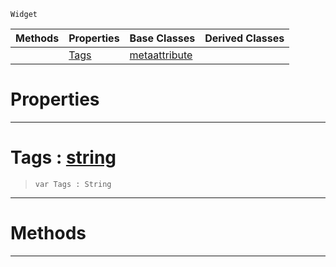  `Widget`

|Methods|Properties|Base Classes|Derived Classes|
|---|---|---|---|
| |[ Tags](https://github.com/PlasmaEngine/PlasmaDocs/blob/master/code_reference/class_reference/metascripttagattribute.markdown#tags-plasma-engine-documen)|[metaattribute](https://github.com/PlasmaEngine/PlasmaDocs/blob/master/code_reference/class_reference/metaattribute.markdown)| |


 #  Properties


---  
 #  Tags : [string](https://github.com/PlasmaEngine/PlasmaDocs/blob/master/code_reference/lightning_base_types/string.markdown)

> 
> ``` lang=cpp, name=Lightning
> var Tags : String


---  
 #  Methods


---  
 

 